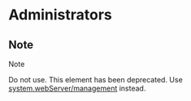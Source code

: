 Administrators <administrators>
====================
<a id="001"></a>
## Note

> [!NOTE]
> Do not use. This element has been deprecated. Use [system.webServer/management](https://www.iis.net/configreference/system.webserver/management) instead.